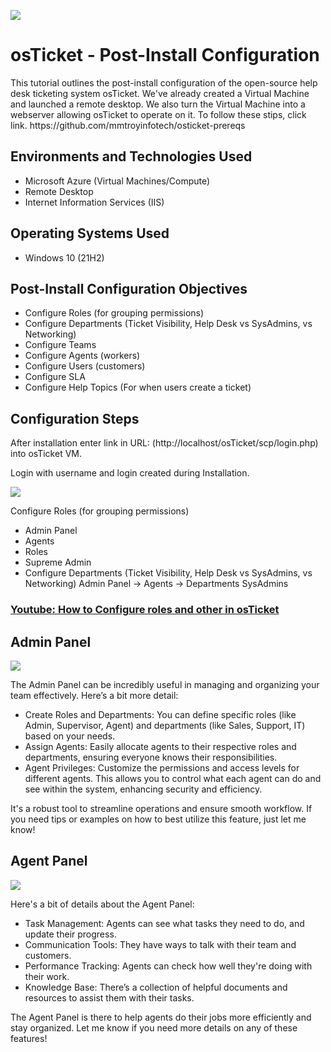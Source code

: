 <p><img src="https://imgur.com/n839Ura.png"/></p>

<h1>osTicket - Post-Install Configuration</h1>
This tutorial outlines the post-install configuration of the open-source help desk ticketing system osTicket. 
We've already created a Virtual Machine and launched a remote desktop. We also turn the Virtual Machine into a webserver allowing osTicket to operate on it. To follow these stips, click link. https://github.com/mmtroyinfotech/osticket-prereqs<br />

<h2>Environments and Technologies Used</h2>

- Microsoft Azure (Virtual Machines/Compute)
- Remote Desktop
- Internet Information Services (IIS)

<h2>Operating Systems Used </h2>

- Windows 10</b> (21H2)

<h2>Post-Install Configuration Objectives</h2>

- Configure Roles (for grouping permissions)
- Configure Departments (Ticket Visibility, Help Desk vs SysAdmins, vs Networking)
- Configure Teams
- Configure Agents (workers)
- Configure Users (customers)
- Configure SLA
- Configure Help Topics (For when users create a ticket)

<h2>Configuration Steps</h2>

After installation enter link in URL:
(http://localhost/osTicket/scp/login.php) into osTicket VM.

Login with username and login created during Installation.

<img src="https://imgur.com/ZlNPUQy.png"/>

Configure Roles (for grouping permissions)
- Admin Panel
- Agents
- Roles
- Supreme Admin
- Configure Departments (Ticket Visibility, Help Desk vs SysAdmins, vs Networking)
Admin Panel -> Agents -> Departments
SysAdmins

### [Youtube: How to Configure roles and other in osTicket](https://www.youtube.com/watch?v=0Cy6FPgIfEc)

<h2>Admin Panel</h2>
<p>
<img src="https://imgur.com/Gabs5fx.png"/>

The Admin Panel can be incredibly useful in managing and organizing your team effectively. Here’s a bit more detail:

- Create Roles and Departments: You can define specific roles (like Admin, Supervisor, Agent) and departments (like Sales, Support, IT) based on your needs.
- Assign Agents: Easily allocate agents to their respective roles and departments, ensuring everyone knows their responsibilities.
- Agent Privileges: Customize the permissions and access levels for different agents. This allows you to control what each agent can do and see within the system, enhancing security and efficiency.

It's a robust tool to streamline operations and ensure smooth workflow. If you need tips or examples on how to best utilize this feature, just let me know!
</p>
<h2>Agent Panel</h2>
<p>
<img src="https://imgur.com/SD7UABR.png"/>

Here's a bit of details about the Agent Panel:

- Task Management: Agents can see what tasks they need to do, and update their progress.
- Communication Tools: They have ways to talk with their team and customers.
- Performance Tracking: Agents can check how well they're doing with their work.
- Knowledge Base: There’s a collection of helpful documents and resources to assist them with their tasks.

The Agent Panel is there to help agents do their jobs more efficiently and stay organized. Let me know if you need more details on any of these features!
</p>
<br />

